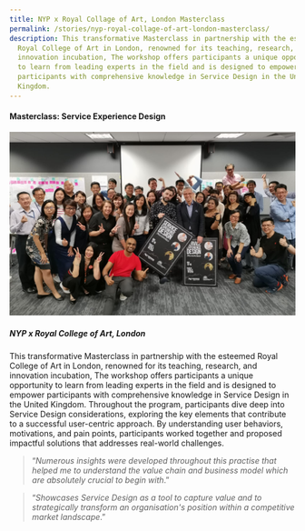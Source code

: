 ```yaml
---
title: NYP x Royal Collage of Art, London Masterclass
permalink: /stories/nyp-royal-collage-of-art-london-masterclass/
description: This transformative Masterclass in partnership with the esteemed
  Royal College of Art in London, renowned for its teaching, research, and
  innovation incubation, The workshop offers participants a unique opportunity
  to learn from leading experts in the field and is designed to empower
  participants with comprehensive knowledge in Service Design in the United
  Kingdom.
---
```

#### **Masterclass: Service Experience Design**

![](/images/Stories/stories_masterclass%20service%20experience%20design.jpg)

##### **NYP x Royal College of Art, London**

This transformative Masterclass in partnership with the esteemed Royal College of Art in London, renowned for its teaching, research, and innovation incubation, The workshop offers participants a unique opportunity to learn from leading experts in the field and is designed to empower participants with comprehensive knowledge in Service Design in the United Kingdom. Throughout the program, participants dive deep into Service Design considerations, exploring the key elements that contribute to a successful user-centric approach. By understanding user behaviors, motivations, and pain points, participants worked together and proposed impactful solutions that addresses real-world challenges.


> “*Numerous insights were developed throughout this practise that helped me to understand the value chain and business model which are absolutely crucial to begin with*.”

> “*Showcases Service Design as a tool to capture value and to strategically transform an organisation's position within a competitive market landscape*.”